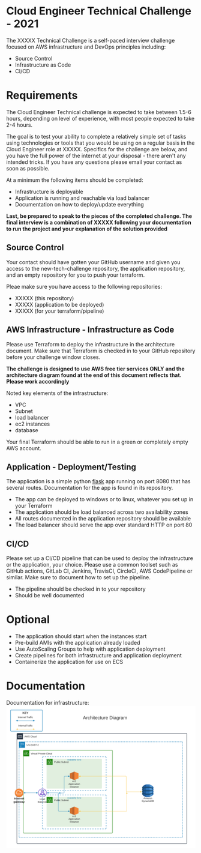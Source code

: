 Cloud Engineer Technical Challenge - 2021
=========================================

The XXXXX Technical Challenge is a self-paced interview challenge focused on AWS infrastructure and DevOps principles including:
* Source Control
* Infrastructure as Code
* CI/CD


# Requirements

The Cloud Engineer Technical challenge is expected to take between 1.5-6 hours, depending on level of experience, with most people expected to take 2-4 hours.

The goal is to test your ability to complete a relatively simple set of tasks using technologies or tools that you would be using on a regular basis in the Cloud Engineer role at XXXXX. Specifics for the challenge are below, and you have the full power of the internet at your disposal - there aren't any intended tricks. If you have any questions please email your contact as soon as possible.

At a minimum the following items should be completed:
- Infrastructure is deployable
- Application is running and reachable via load balancer
- Documentation on how to deploy/update everything

**Last, be prepared to speak to the pieces of the completed challenge. The final interview is a combination of XXXXX following your documentation to run the project and your explanation of the solution provided**

## Source Control
Your contact should have gotten your GitHub username and given you access to the new-tech-challenge repository, the application repository, and an empty repository for you to push your terraform.

Pleae make sure you have access to the following repositories:
- XXXXX (this repository)
- XXXXX (application to be deployed)
- XXXXX (for your terraform/pipeline)

## AWS Infrastructure - Infrastructure as Code
Please use Terraform to deploy the infrastructure in the architecture document. Make sure that Terraform is checked in to your GitHub repository before your challenge window closes.

**The challenge is designed to use AWS free tier services ONLY and the architecture diagram found at the end of this document reflects that. Please work accordingly**

Noted key elements of the infrastructure:
- VPC
- Subnet
- load balancer
- ec2 instances
- database

Your final Terraform should be able to run in a green or completely empty AWS account.

## Application -  Deployment/Testing
The application is a simple python [flask](https://flask.palletsprojects.com/) app running on port 8080 that has several routes. Documentation for the app is found in its repository.

- The app can be deployed to windows or to linux, whatever you set up in your Terraform
- The application should be load balanced across two availability zones
- All routes documented in the application repository should be available
- The load balancer should serve the app over standard HTTP on port 80

## CI/CD

Please set up a CI/CD pipeline that can be used to deploy the infrastructure or the application, your choice.
Please use a common toolset such as GitHub actions, GitLab CI, Jenkins, TravisCI, CircleCI, AWS CodePipeline or similar. Make sure to document how to set up the pipeline.

- The pipeline should be checked in to your repository
- Should be well documented

# Optional
- The application should start when the instances start
- Pre-build AMIs with the application already loaded
- Use AutoScaling Groups to help with application deployment
- Create pipelines for both infrastructure and application deployment
- Containerize the application for use on ECS

# Documentation

Documentation for infrastructure:
![architecture diagram](./images/arch_diagram.png)
